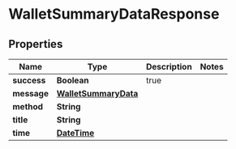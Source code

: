 
# WalletSummaryDataResponse

## Properties
Name | Type | Description | Notes
------------ | ------------- | ------------- | -------------
**success** | **Boolean** | true | 
**message** | [**WalletSummaryData**](WalletSummaryData.md) |  | 
**method** | **String** |  | 
**title** | **String** |  | 
**time** | [**DateTime**](DateTime.md) |  | 



